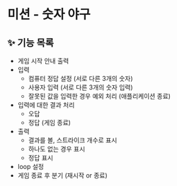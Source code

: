 # 미션 - 숫자 야구

## ✨ 기능 목록

- 게임 시작 안내 출력
- 입력
	- 컴퓨터 정답 설정 (서로 다른 3개의 숫자)
	- 사용자 입력 (서로 다른 3개의 숫자 입력) 
	- 잘못된 값을 입력한 경우 예외 처리 (애플리케이션 종료)
- 입력에 대한 결과 처리
	- 오답
	- 정답 (게임 종료)
- 출력
	- 결과를 볼, 스트라이크 개수로 표시
	- 하나도 없는 경우 표시
	- 정답 표시
- loop 설정
- 게임 종료 후 분기 (재시작 or 종료)
